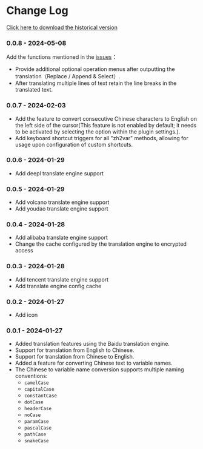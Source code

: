 # Change Log

[Click here to download the historical version](https://marketplace.visualstudio.com/items?itemName=samge.vscode-samge-translate&ssr=false#version-history)

### 0.0.8 - 2024-05-08

Add the functions mentioned in the [issues](https://github.com/Samge0/vscode-samge-translate/issues/3)：
- Provide additional optional operation menus after outputting the translation（Replace / Append & Select）.
- After translating multiple lines of text retain the line breaks in the translated text.

### 0.0.7 - 2024-02-03

- Add the feature to convert consecutive Chinese characters to English on the left side of the cursor(This feature is not enabled by default; it needs to be activated by selecting the option within the plugin settings.).
- Add keyboard shortcut triggers for all "zh2var" methods, allowing for usage upon configuration of custom shortcuts.

### 0.0.6 - 2024-01-29

- Add deepl translate engine support

### 0.0.5 - 2024-01-29

- Add volcano translate engine support
- Add youdao translate engine support

### 0.0.4 - 2024-01-28

- Add alibaba translate engine support
- Change the cache configured by the translation engine to encrypted access

### 0.0.3 - 2024-01-28

- Add tencent translate engine support
- Add translate engine config cache

### 0.0.2 - 2024-01-27

- Add icon

### 0.0.1 - 2024-01-27

- Added translation features using the Baidu translation engine.
- Support for translation from English to Chinese.
- Support for translation from Chinese to English.
- Added a feature for converting Chinese text to variable names.
- The Chinese to variable name conversion supports multiple naming conventions:
  - `camelCase`
  - `capitalCase`
  - `constantCase`
  - `dotCase`
  - `headerCase`
  - `noCase`
  - `paramCase`
  - `pascalCase`
  - `pathCase`
  - `snakeCase`